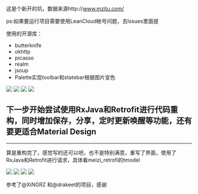 这是个新开的坑，数据来源http://www.mzitu.com/

ps:如果要运行项目需要使用LeanCloud帐号问题，去Issues里面提

使用的开源库：
* butterknife
* okhttp
* picasso
* realm
* jsoup 
* Palette实现toolbar和statebar根据图片变色

![](https://github.com/70kg/Meizi/blob/master/screenshots/meizi_1.png)
![](https://github.com/70kg/Meizi/blob/master/screenshots/meizi_2.png)
![](https://github.com/70kg/Meizi/blob/master/screenshots/meizi_3.png)
![](https://github.com/70kg/Meizi/blob/master/screenshots/meizi_4.png)

下一步开始尝试使用RxJava和Retrofit进行代码重构，同时增加保存，分享，定时更新唤醒等功能，还有要更适合Material Design
---
---
算是重构完了，感觉写的还可以吧，也不是特别满意，重写了界面，使用了RxJava和Retrofit进行请求，具体看meizi_retrofi的tmodel

![](https://github.com/70kg/Meizi/blob/master/screenshots/meizi_21.png)
![](https://github.com/70kg/Meizi/blob/master/screenshots/meizi_22.png)
![](https://github.com/70kg/Meizi/blob/master/screenshots/meizi_23.png)
![](https://github.com/70kg/Meizi/blob/master/screenshots/meizi_24.png)

参考了@XiNGRZ 和@drakeet的项目，感谢
